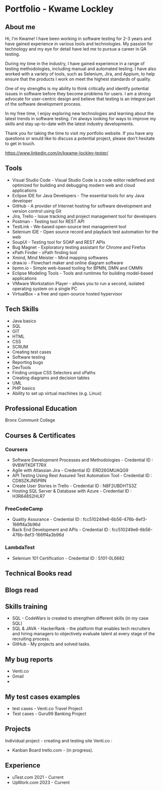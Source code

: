 # Portfolio - Kwame Lockley

## About me
Hi, I'm Kwame! 
I have been working in software testing for 2-3 years and have gained experience in various tools and technologies. My passion for technology and my eye for detail have led me to pursue a career in QA testing.

During my time in the industry, I have gained experience in a range of testing methodologies, including manual and automated testing. I have also worked with a variety of tools, such as Selenium, Jira, and Appium, to help ensure that the products I work on meet the highest standards of quality.

One of my strengths is my ability to think critically and identify potential issues in software before they become problems for users. I am a strong advocate for user-centric design and believe that testing is an integral part of the software development process.

In my free time, I enjoy exploring new technologies and learning about the latest trends in software testing. I'm always looking for ways to improve my skills and stay up-to-date with the latest industry developments.

Thank you for taking the time to visit my portfolio website. If you have any questions or would like to discuss a potential project, please don't hesitate to get in touch.

https://www.linkedin.com/in/kwame-lockley-tester/

## Tools
 - Visual Studio Code - Visual Studio Code is a code editor redefined and optimized for building and debugging modern web and cloud applications
 - Eclipse IDE for Java Developers - The essential tools for any Java developer
 - GitHub - A provider of Internet hosting for software development and version control using Git
 - Jira, Trello - Issue tracking and project management tool for developers
 - Postman - Testing tool for REST API
 - TestLink - We-based open-source test management tool
 - Selenium IDE - Open source record and playback test automation for the web
 - SoupUI - Testing tool for SOAP and REST APIs
 - Bug Magnet - Exploratory testing assistant for Chrome and Firefox
 - xPath Finder - xPath finding tool
 - Xmind, Mind Meister - Mind mapping softwares
 - draw.io - Flowchart maker and online diagram software
 - bpmn.io - Simple web-based tooling for BPMN, DMN and CMMN
 - Eclipse Modeling Tools - Tools and runtimes for building model-based applications
 - VMware Workstation Player - allows you to run a second, isolated operating system on a single PC
 - VirtualBox - a free and open-source hosted hypervisor

## Tech Skills
 - Java basics
 - SQL
 - GIT
 - HTML
 - CSS
 - SCRUM
 - Creating test cases
 - Software testing
 - Reporting bugs
 - DevTools
 - Finding unique CSS Selectors and xPaths
 - Creating diagrams and decision tables
 - UML
 - PHP basics
 - Ability to set up virtual machines (e.g. Linux)

## Professional Education
Bronx Communit College 

## Courses & Certificates
### Coursera
  - Software Development Processes and Methodologies - Credential ID : 9VBWTKDFT7RX
  - Agile with Atlassian Jira - Credential ID :ERD26GMUAQG9
  - API Testing Using Rest Assured Test Automation Tool - Credential ID : CD8SZKJN5PRN
  - Create User Stories in Trello - Credential ID : N8F2UBDHTS3Z
  - Hosting SQL Server & Database with Azure - Credential ID : H3R648S2HLR7
 
 
### FreeCodeCamp
 - Quality Assurance - Credential ID : fcc510249e6-6b56-476b-8ef3-166ff4a3b96d
 - Back End Development and APIs - Credential ID : fcc510249e6-6b56-476b-8ef3-166ff4a3b96d

### LambdaTest
 - Selenium 101 Certification - Credential ID : S101-0L6682

## Technical Books read

## Blogs read

## Skills training
 - SQL - CodeWars is created to strengthen different skills (in my case SQL)
 - SQL & JAVA - HackerRank - the platform that enables tech recruiters and hiring managers to objectively evaluate talent at every stage of the recruiting process.
 - GitHub - My projects and solved tasks.

## My bug reports
- Venti.co
- Gmail
- 

## My test cases examples
- test cases - Venti.co Travel Project
- Test cases - Guru99 Banking Project

## Projects
Individual project - creating and testing site Venti.co :
  - Kanban Board trello.com - (in progress).
  
## Experience
 - uTest.com 2021 - Current
 - UpWork.com 2023 - Current
